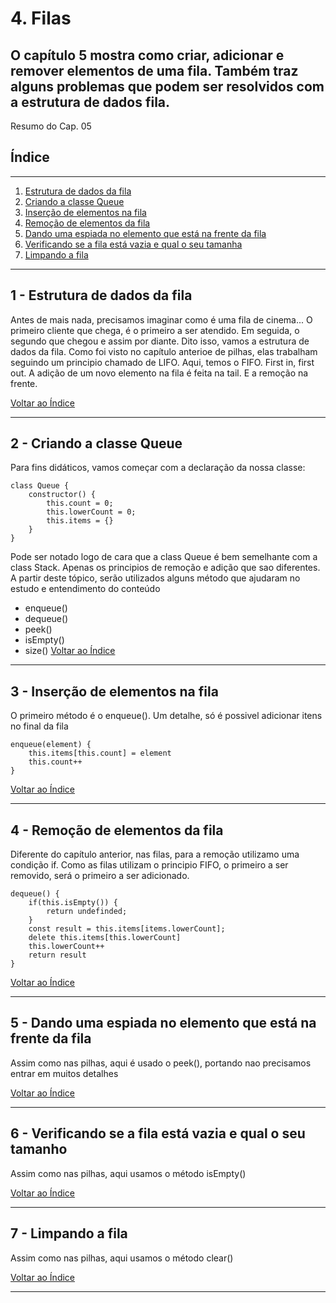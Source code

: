 # 4. Filas 
## O capítulo 5 mostra como criar, adicionar e remover elementos de uma fila. Também traz alguns problemas que podem ser resolvidos com a estrutura de dados fila.

Resumo do Cap. 05

## <a name="indice">Índice</a>

---
1. [Estrutura de dados da fila](#parte1)     
2. [Criando a classe Queue](#parte2)     
3. [Inserção de elementos na fila](#parte3)
4. [Remoção de elementos da fila](#parte4)
5. [Dando uma espiada no elemento que está na frente da fila](#parte5)
6. [Verificando se a fila está vazia e qual o seu tamanha](#parte6)
7. [Limpando a fila](#parte7)     
---


## <a name="parte1">1 - Estrutura de dados da fila</a>

Antes de mais nada, precisamos imaginar como é uma fila de cinema... O primeiro cliente que chega, é o primeiro a ser atendido. Em seguida, o segundo que chegou e assim por diante. Dito isso, vamos a estrutura de dados da fila.
Como foi visto no capítulo anterioe de pilhas, elas trabalham seguindo um principio chamado de LIFO. Aqui, temos o FIFO. First in, first out. A adição de um novo elemento na fila é feita na tail. E a remoção na frente.

[Voltar ao Índice](#indice)

---

## <a name="parte2">2 - Criando a classe Queue</a>

Para fins didáticos, vamos começar com a declaração da nossa classe:

```
class Queue {
    constructor() {
        this.count = 0;
        this.lowerCount = 0;
        this.items = {}
    }
}

```
Pode ser notado logo de cara que a class Queue é bem semelhante com a class Stack. Apenas os principios de remoção e adição que sao diferentes.
A partir deste tópico, serão utilizados alguns método que ajudaram no estudo e entendimento do conteúdo

* enqueue()
* dequeue()
* peek()
* isEmpty()
* size()
[Voltar ao Índice](#indice)

---

## <a name="parte3">3 - Inserção de elementos na fila</a>

O primeiro método é o enqueue(). Um detalhe, só é possivel adicionar itens no final da fila

```
enqueue(element) {
    this.items[this.count] = element
    this.count++
}
```

[Voltar ao Índice](#indice)

---

## <a name="parte4">4 - Remoção de elementos da fila</a>

Diferente do capítulo anterior, nas filas, para a remoção utilizamo uma condição if. Como as filas utilizam o principio FIFO, o primeiro a ser removido, será o primeiro a ser adicionado.

```
dequeue() {
    if(this.isEmpty()) {
        return undefinded;
    }
    const result = this.items[items.lowerCount];
    delete this.items[this.lowerCount]
    this.lowerCount++
    return result
}

```

[Voltar ao Índice](#indice)

---

## <a name="parte5">5 - Dando uma espiada no elemento que está na frente da fila</a>
 
 Assim como nas pilhas, aqui é usado o peek(), portando nao precisamos entrar em muitos detalhes

[Voltar ao Índice](#indice)

---

## <a name="parte6">6 - Verificando se a fila está vazia e qual o seu tamanho</a>

Assim como nas pilhas, aqui usamos o método isEmpty()

[Voltar ao Índice](#indice)

---

## <a name="parte7">7 - Limpando a fila</a>

Assim como nas pilhas, aqui usamos o método clear()

[Voltar ao Índice](#indice)

---